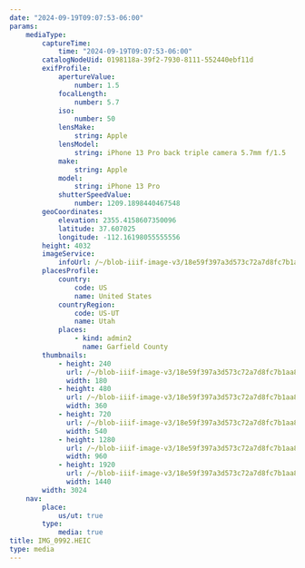 ```yaml
---
date: "2024-09-19T09:07:53-06:00"
params:
    mediaType:
        captureTime:
            time: "2024-09-19T09:07:53-06:00"
        catalogNodeUid: 0198118a-39f2-7930-8111-552440ebf11d
        exifProfile:
            apertureValue:
                number: 1.5
            focalLength:
                number: 5.7
            iso:
                number: 50
            lensMake:
                string: Apple
            lensModel:
                string: iPhone 13 Pro back triple camera 5.7mm f/1.5
            make:
                string: Apple
            model:
                string: iPhone 13 Pro
            shutterSpeedValue:
                number: 1209.1898440467548
        geoCoordinates:
            elevation: 2355.4158607350096
            latitude: 37.607025
            longitude: -112.16198055555556
        height: 4032
        imageService:
            infoUrl: /~/blob-iiif-image-v3/18e59f397a3d573c72a7d8fc7b1aa89009ae6f4c5b0a37b2c4563cdbfec12d1b/info.json
        placesProfile:
            country:
                code: US
                name: United States
            countryRegion:
                code: US-UT
                name: Utah
            places:
                - kind: admin2
                  name: Garfield County
        thumbnails:
            - height: 240
              url: /~/blob-iiif-image-v3/18e59f397a3d573c72a7d8fc7b1aa89009ae6f4c5b0a37b2c4563cdbfec12d1b/full/180%2C240/0/default.jpg
              width: 180
            - height: 480
              url: /~/blob-iiif-image-v3/18e59f397a3d573c72a7d8fc7b1aa89009ae6f4c5b0a37b2c4563cdbfec12d1b/full/360%2C480/0/default.jpg
              width: 360
            - height: 720
              url: /~/blob-iiif-image-v3/18e59f397a3d573c72a7d8fc7b1aa89009ae6f4c5b0a37b2c4563cdbfec12d1b/full/540%2C720/0/default.jpg
              width: 540
            - height: 1280
              url: /~/blob-iiif-image-v3/18e59f397a3d573c72a7d8fc7b1aa89009ae6f4c5b0a37b2c4563cdbfec12d1b/full/960%2C1280/0/default.jpg
              width: 960
            - height: 1920
              url: /~/blob-iiif-image-v3/18e59f397a3d573c72a7d8fc7b1aa89009ae6f4c5b0a37b2c4563cdbfec12d1b/full/1440%2C1920/0/default.jpg
              width: 1440
        width: 3024
    nav:
        place:
            us/ut: true
        type:
            media: true
title: IMG_0992.HEIC
type: media
---
```

